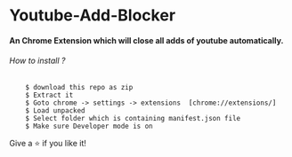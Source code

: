 # Youtube-Add-Blocker

#### An Chrome Extension which will close all adds of youtube automatically.

<h6>How to install ?</h6>

```
    $ download this repo as zip
    $ Extract it
    $ Goto chrome -> settings -> extensions  [chrome://extensions/]
    $ Load unpacked
    $ Select folder which is containing manifest.json file
    $ Make sure Developer mode is on
```

Give a ⭐ if you like it!
